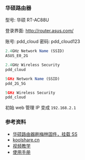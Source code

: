 <!--
abbrlink: 9ej9m77m
-->

### 华硕路由器

型号: 华硕 RT-AC88U

登录界面: http://router.asus.com/

账号: pdd_cloud
密码: pdd_cloud123

```js
2.4GHz Network Name (SSID)
ASUS_E0_2G

2.4GHz Wireless Security
pdd_cloud

5GHz Network Name (SSID)
pdd_2G_5G

5GHz Wireless Security
pdd_cloud
```

初始 web 管理 IP 变成 `192.168.2.1`

### 参考资料

* [华硕路由器刷梅林固件，挂载 SS](https://www.chenshaowen.com/blog/asus-router-brush-merlin-firmware-and-mount-ss.html)
* [koolshare.cn](https://koolshare.cn/forum.php?mod=viewthread&tid=139322)
* [视频教学](https://www.youtube.com/watch?v=xdIddRVE8qQ)
* [使用手册](https://www.asus.com.cn/Networking/RT-AC88U/HelpDesk_Manual/)